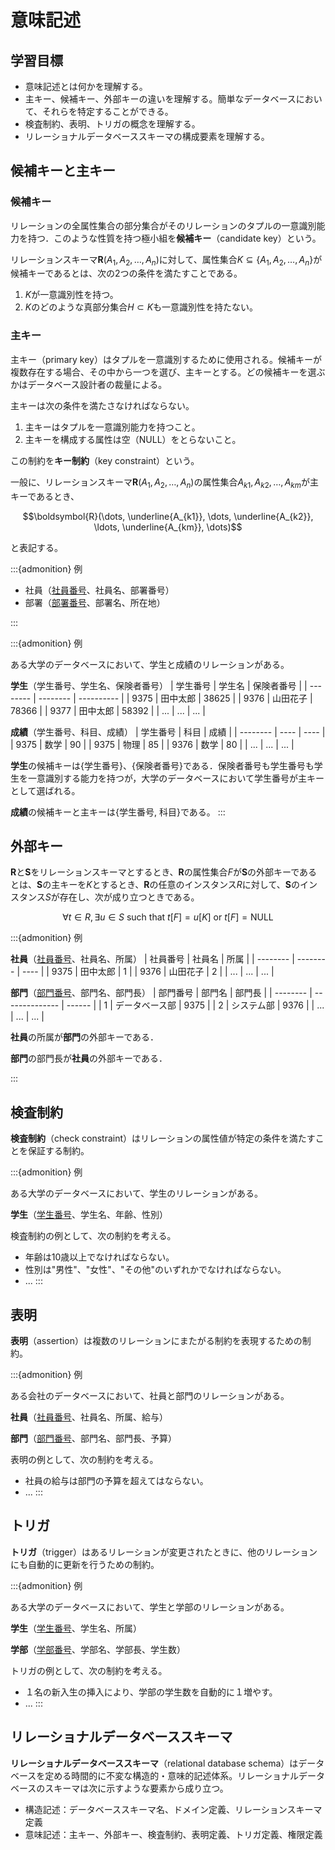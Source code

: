 # 意味記述

## 学習目標
- 意味記述とは何かを理解する。
- 主キー、候補キー、外部キーの違いを理解する。簡単なデータベースにおいて、それらを特定することができる。
- 検査制約、表明、トリガの概念を理解する。
- リレーショナルデータベーススキーマの構成要素を理解する。

## 候補キーと主キー

### 候補キー

リレーションの全属性集合の部分集合がそのリレーションのタプルの一意識別能力を持つ．このような性質を持つ極小組を**候補キー**（candidate key）という。

リレーションスキーマ$\boldsymbol{R}(A_1, A_2, \ldots, A_n)$に対して、属性集合$K \subseteq \{A_1, A_2, \ldots, A_n\}$が候補キーであるとは、次の2つの条件を満たすことである。

1. $K$が一意識別性を持つ。
2. $K$のどのような真部分集合$H \subset K$も一意識別性を持たない。

### 主キー

主キー（primary key）はタプルを一意識別するために使用される。候補キーが複数存在する場合、その中から一つを選び、主キーとする。どの候補キーを選ぶかはデータベース設計者の裁量による。

主キーは次の条件を満たさなければならない。

1. 主キーはタプルを一意識別能力を持つこと。
2. 主キーを構成する属性は空（NULL）をとらないこと。

この制約を**キー制約**（key constraint）という。

一般に、リレーションスキーマ$\boldsymbol{R}(A_1, A_2, \ldots, A_n)$の属性集合${A_{k1}, A_{k2}, \ldots, A_{km}}$が主キーであるとき、

$$\boldsymbol{R}(\dots, \underline{A_{k1}}, \dots, \underline{A_{k2}}, \ldots, \underline{A_{km}}, \dots)$$

と表記する。

:::{admonition} 例

- 社員（<u>社員番号</u>、社員名、部署番号）
- 部署（<u>部署番号</u>、部署名、所在地）
  
:::

:::{admonition} 例

ある大学のデータベースにおいて、学生と成績のリレーションがある。

**学生**（学生番号、学生名、保険者番号）
| 学生番号 | 学生名   | 保険者番号 |
| -------- | -------- | ---------- |
| 9375     | 田中太郎 | 38625      |
| 9376     | 山田花子 | 78366      |
| 9377     | 田中太郎 | 58392      |
| ...      | ...      | ...        |

**成績**（学生番号、科目、成績）
| 学生番号 | 科目 | 成績 |
| -------- | ---- | ---- |
| 9375     | 数学 | 90   |
| 9375     | 物理 | 85   |
| 9376     | 数学 | 80   |
| ...      | ...  | ...  |

**学生**の候補キーは$\{\text{学生番号}\}$、$\{\text{保険者番号}\}$である．保険者番号も学生番号も学生を一意識別する能力を持つが，大学のデータベースにおいて学生番号が主キーとして選ばれる。

**成績**の候補キーと主キーは$\{\text{学生番号, 科目}\}$である。
:::

## 外部キー

$\boldsymbol{R}$と$\boldsymbol{S}$をリレーションスキーマとするとき、$\boldsymbol{R}$の属性集合$F$が$\boldsymbol{S}$の外部キーであるとは、$\boldsymbol{S}$の主キーを$K$とするとき、$\boldsymbol{R}$の任意のインスタンス$R$に対して、$\boldsymbol{S}$のインスタンス$S$が存在し、次が成り立つときである。

$$\forall t \in R, \exists u \in S \text{ such that } t[F] = u[K] \text{ or } t[F] = \text{NULL}$$

:::{admonition} 例

**社員**（<u>社員番号</u>、社員名、所属）
| 社員番号 | 社員名   | 所属 |
| -------- | -------- | ---- |
| 9375     | 田中太郎 | 1    |
| 9376     | 山田花子 | 2    |
| ...      | ...      | ...  |

**部門**（<u>部門番号</u>、部門名、部門長）
| 部門番号 | 部門名         | 部門長 |
| -------- | -------------- | ------ |
| 1        | データベース部 | 9375   |
| 2        | システム部     | 9376   |
| ...      | ...            | ...    |

**社員**の所属が**部門**の外部キーである．

**部門**の部門長が**社員**の外部キーである．

:::


## 検査制約

**検査制約**（check constraint）はリレーションの属性値が特定の条件を満たすことを保証する制約。

:::{admonition} 例

ある大学のデータベースにおいて、学生のリレーションがある。

**学生**（<u>学生番号</u>、学生名、年齢、性別）

検査制約の例として、次の制約を考える。
- 年齢は10歳以上でなければならない。
- 性別は"男性"、"女性"、"その他"のいずれかでなければならない。
- ...
:::


## 表明

**表明**（assertion）は複数のリレーションにまたがる制約を表現するための制約。

:::{admonition} 例

ある会社のデータベースにおいて、社員と部門のリレーションがある。

**社員**（<u>社員番号</u>、社員名、所属、給与）

**部門**（<u>部門番号</u>、部門名、部門長、予算）

表明の例として、次の制約を考える。

- 社員の給与は部門の予算を超えてはならない。
- ...
:::

## トリガ

**トリガ**（trigger）はあるリレーションが変更されたときに、他のリレーションにも自動的に更新を行うための制約。

:::{admonition} 例

ある大学のデータベースにおいて、学生と学部のリレーションがある。

**学生**（<u>学生番号</u>、学生名、所属）

**学部**（<u>学部番号</u>、学部名、学部長、学生数）

トリガの例として、次の制約を考える。

- １名の新入生の挿入により、学部の学生数を自動的に１増やす。
- ...
:::

## リレーショナルデータベーススキーマ

**リレーショナルデータベーススキーマ**（relational database schema）はデータベースを定める時間的に不変な構造的・意味的記述体系。リレーショナルデータベースのスキーマは次に示すような要素から成り立つ。

- 構造記述：データベーススキーマ名、ドメイン定義、リレーションスキーマ定義
- 意味記述：主キー、外部キー、検査制約、表明定義、トリガ定義、権限定義